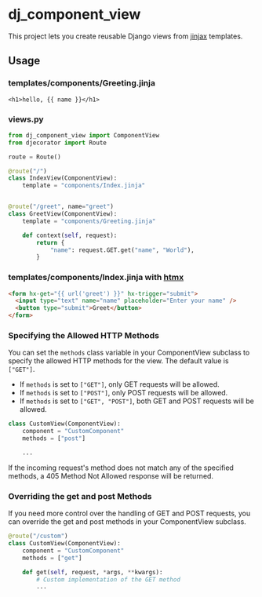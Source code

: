 # dj_component_view

This project lets you create reusable Django views from [jinjax](https://jinjax.scaletti.dev/) templates.

## Usage

### templates/components/Greeting.jinja

```jinja
<h1>hello, {{ name }}</h1>
```

### views.py

```python
from dj_component_view import ComponentView
from djecorator import Route

route = Route()

@route("/")
class IndexView(ComponentView):
    template = "components/Index.jinja"


@route("/greet", name="greet")
class GreetView(ComponentView):
    template = "components/Greeting.jinja"

    def context(self, request):
        return {
            "name": request.GET.get("name", "World"),
        }
```

### templates/components/Index.jinja with [htmx](https://htmx.org)

```html
<form hx-get="{{ url('greet') }}" hx-trigger="submit">
  <input type="text" name="name" placeholder="Enter your name" />
  <button type="submit">Greet</button>
</form>
```

### Specifying the Allowed HTTP Methods

You can set the `methods` class variable in your ComponentView subclass to specify the allowed HTTP methods for the view. The default value is `["GET"]`.

- If `methods` is set to `["GET"]`, only GET requests will be allowed.
- If `methods` is set to `["POST"]`, only POST requests will be allowed.
- If `methods` is set to `["GET", "POST"]`, both GET and POST requests will be allowed.

```python
class CustomView(ComponentView):
    component = "CustomComponent"
    methods = ["post"]

    ...

```

If the incoming request's method does not match any of the specified methods, a 405 Method Not Allowed response will be returned.

### Overriding the get and post Methods

If you need more control over the handling of GET and POST requests, you can override the get and post methods in your ComponentView subclass.

```python
@route("/custom")
class CustomView(ComponentView):
    component = "CustomComponent"
    methods = ["get"]

    def get(self, request, *args, **kwargs):
        # Custom implementation of the GET method
        ...
```
